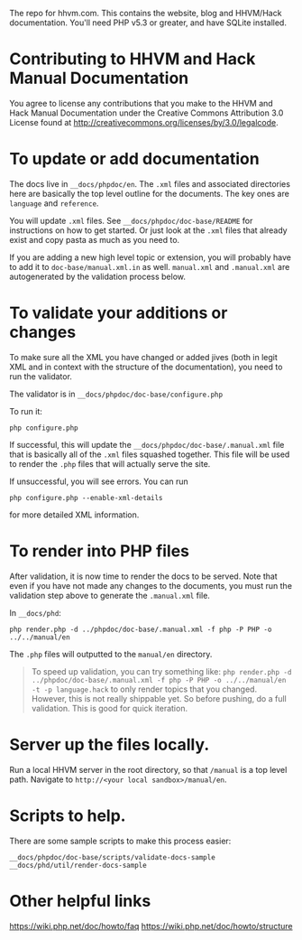 The repo for hhvm.com. This contains the website, blog and HHVM/Hack 
documentation. You'll need PHP v5.3 or greater, and have SQLite installed.

# Contributing to HHVM and Hack Manual Documentation

You agree to license any contributions that you make to the HHVM and Hack 
Manual Documentation under the Creative Commons Attribution 3.0 License 
found at http://creativecommons.org/licenses/by/3.0/legalcode.

# To update or add documentation

The docs live in `__docs/phpdoc/en`. The `.xml` files and associated 
directories here are basically the top level outline for the documents. 
The key ones are `language` and `reference`.

You will update `.xml` files. See `__docs/phpdoc/doc-base/README` for 
instructions on how to get started. Or just look at the `.xml` files that 
already exist and copy pasta as much as you need to.

If you are adding a new high level topic or extension, you will probably
have to add it to `doc-base/manual.xml.in` as well. `manual.xml` and
`.manual.xml` are autogenerated by the validation process below.

# To validate your additions or changes

To make sure all the XML you have changed or added jives (both in legit XML 
and in context with the structure of the documentation), you need to run 
the validator.

The validator is in `__docs/phpdoc/doc-base/configure.php`

To run it:

`php configure.php`

If successful, this will update the `__docs/phpdoc/doc-base/.manual.xml` file 
that is basically all of the `.xml` files squashed together. This file will 
be used to render the `.php` files that will actually serve the site.

If unsuccessful, you will see errors. You can run 

`php configure.php --enable-xml-details` 

for more detailed XML information.


# To render into PHP files

After validation, it is now time to render the docs to be served. Note that 
even if you have not made any changes to the documents, you must run the 
validation step above to generate the `.manual.xml` file.

In `__docs/phd`:

`php render.php -d ../phpdoc/doc-base/.manual.xml -f php -P PHP -o ../../manual/en`

The `.php` files will outputted to the `manual/en` directory.

> To speed up validation, you can try something like:
>   `php render.php -d ../phpdoc/doc-base/.manual.xml -f php -P PHP -o ../../manual/en -t -p language.hack`
> to only render topics that you changed. However, this is not really 
> shippable yet. So before pushing, do a full validation.
> This is good for quick iteration.


# Server up the files locally.

Run a local HHVM server in the root directory, so that `/manual` is a top 
level path. Navigate to `http://<your local sandbox>/manual/en`.


# Scripts to help.

There are some sample scripts to make this process easier:

`__docs/phpdoc/doc-base/scripts/validate-docs-sample`
`__docs/phd/util/render-docs-sample`

# Other helpful links

https://wiki.php.net/doc/howto/faq
https://wiki.php.net/doc/howto/structure
